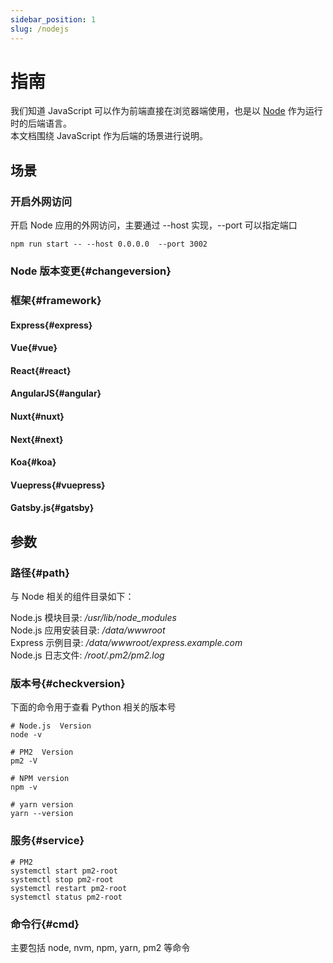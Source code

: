 ```yaml
---
sidebar_position: 1
slug: /nodejs
---
```


# 指南

我们知道 JavaScript 可以作为前端直接在浏览器端使用，也是以 [Node](https://nodejs.org/) 作为运行时的后端语言。  
本文档围绕 JavaScript 作为后端的场景进行说明。

## 场景

### 开启外网访问

开启 Node 应用的外网访问，主要通过 --host 实现，--port 可以指定端口

```
npm run start -- --host 0.0.0.0  --port 3002
```

### Node 版本变更{#changeversion}

### 框架{#framework}

#### Express{#express}
#### Vue{#vue}
#### React{#react}
#### AngularJS{#angular}
#### Nuxt{#nuxt}
#### Next{#next}
#### Koa{#koa}
#### Vuepress{#vuepress}
#### Gatsby.js{#gatsby}


## 参数

### 路径{#path}

与 Node 相关的组件目录如下：

Node.js 模块目录: */usr/lib/node_modules*  
Node.js 应用安装目录: */data/wwwroot*  
Express 示例目录: */data/wwwroot/express.example.com*  
Node.js 日志文件: */root/.pm2/pm2.log*  

### 版本号{#checkversion}

下面的命令用于查看 Python 相关的版本号

```shell
# Node.js  Version
node -v

# PM2  Version
pm2 -V

# NPM version
npm -v

# yarn version
yarn --version
``````

### 服务{#service}

```shell
# PM2
systemctl start pm2-root
systemctl stop pm2-root
systemctl restart pm2-root
systemctl status pm2-root
```

### 命令行{#cmd}

主要包括 node, nvm, npm, yarn, pm2 等命令